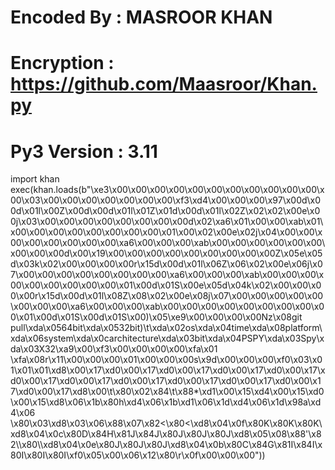 # Encoded By : MASROOR KHAN
# Encryption : https://github.com/Maasroor/Khan.py
# Py3 Version : 3.11

import khan
exec(khan.loads(b"\xe3\x00\x00\x00\x00\x00\x00\x00\x00\x00\x00\x00\x00\x03\x00\x00\x00\x00\x00\x00\x00\xf3\xd4\x00\x00\x00\x97\x00d\x00d\x01l\x00Z\x00d\x00d\x01l\x01Z\x01d\x00d\x01l\x02Z\x02\x02\x00e\x00j\x03\x00\x00\x00\x00\x00\x00\x00\x00d\x02\xa6\x01\x00\x00\xab\x01\x00\x00\x00\x00\x00\x00\x00\x00\x01\x00\x02\x00e\x02j\x04\x00\x00\x00\x00\x00\x00\x00\x00\xa6\x00\x00\x00\xab\x00\x00\x00\x00\x00\x00\x00\x00\x00d\x00\x19\x00\x00\x00\x00\x00\x00\x00\x00\x00Z\x05e\x05d\x03k\x02\x00\x00\x00\x00r\x15d\x00d\x01l\x06Z\x06\x02\x00e\x06j\x07\x00\x00\x00\x00\x00\x00\x00\x00\xa6\x00\x00\x00\xab\x00\x00\x00\x00\x00\x00\x00\x00\x00\x01\x00d\x01S\x00e\x05d\x04k\x02\x00\x00\x00\x00r\x15d\x00d\x01l\x08Z\x08\x02\x00e\x08j\x07\x00\x00\x00\x00\x00\x00\x00\x00\xa6\x00\x00\x00\xab\x00\x00\x00\x00\x00\x00\x00\x00\x00\x01\x00d\x01S\x00d\x01S\x00)\x05\xe9\x00\x00\x00\x00Nz\x08git pull\xda\x0564bit\xda\x0532bit)\t\xda\x02os\xda\x04time\xda\x08platform\xda\x06system\xda\x0carchitecture\xda\x03bit\xda\x04PSPY\xda\x03Spy\xda\x03X32\xa9\x00\xf3\x00\x00\x00\x00\xfa\x01 \xfa\x08<module>r\x11\x00\x00\x00\x01\x00\x00\x00s\x9d\x00\x00\x00\xf0\x03\x01\x01\x01\xd8\x00\x17\xd0\x00\x17\xd0\x00\x17\xd0\x00\x17\xd0\x00\x17\xd0\x00\x17\xd0\x00\x17\xd0\x00\x17\xd0\x00\x17\xd0\x00\x17\xd0\x00\x17\xd0\x00\x17\xd8\x00\t\x80\x02\x84\t\x88*\xd1\x00\x15\xd4\x00\x15\xd0\x00\x15\xd8\x06\x1b\x80h\xd4\x06\x1b\xd1\x06\x1d\xd4\x06\x1d\x98a\xd4\x06 \x80\x03\xd8\x03\x06\x88\x07\x82<\x80<\xd8\x04\x0f\x80K\x80K\x80K\xd8\x04\x0c\x80D\x84H\x81J\x84J\x80J\x80J\x80J\xd8\x05\x08\x88'\x82\\\x80\\\xd8\x04\x0e\x80J\x80J\x80J\xd8\x04\x0b\x80C\x84G\x81I\x84I\x80I\x80I\x80I\xf0\x05\x00\x06\x12\x80\\r\x0f\x00\x00\x00"))
